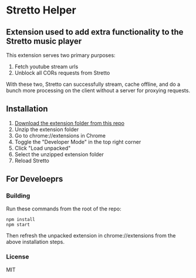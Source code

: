# Stretto Helper
## Extension used to add extra functionality to the Stretto music player

This extension serves two primary purposes:
1. Fetch youtube stream urls
2. Unblock all CORs requests from Stretto

With these two, Stretto can successfully stream, cache offline, and do a bunch more processing on the client without a server for proxying requests.

## Installation

1. [Download the extension folder from this repo](https://github.com/benkaiser/Stretto-Helper-Extension/raw/master/extension.zip)
2. Unzip the extension folder
3. Go to chrome://extensions in Chrome
4. Toggle the "Developer Mode" in the top right corner
5. Click "Load unpacked"
6. Select the unzipped extension folder
7. Reload Stretto

## For Develoeprs

### Building

Run these commands from the root of the repo:

```
npm install
npm start
```

Then refresh the unpacked extension in chrome://extensions from the above installation steps.

### License

MIT